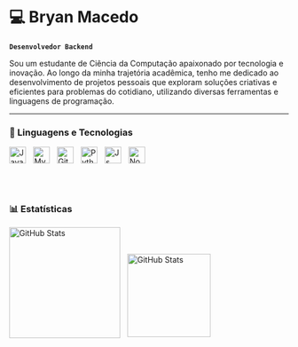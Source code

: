 # 💻 Bryan Macedo

**`Desenvolvedor Backend`**

Sou um estudante de Ciência da Computação apaixonado por tecnologia e inovação. Ao longo da minha trajetória acadêmica, tenho me dedicado ao desenvolvimento de projetos pessoais que exploram soluções criativas e eficientes para problemas do cotidiano, utilizando diversas ferramentas e linguagens de programação. 

---

### 🤖 Linguagens e Tecnologias

 <img 
 align="left" 
    alt="Java" 
    title="Java"
    width="30px" 
    style="padding-right: 10px;" 
 src="https://cdn.jsdelivr.net/gh/devicons/devicon@latest/icons/java/java-original.svg" />

  <img 
  align="left" 
    alt="MySQL" 
    title="MySQL"
    width="30px" 
    style="padding-right: 10px;"
   src="https://cdn.jsdelivr.net/gh/devicons/devicon@latest/icons/mysql/mysql-plain-wordmark.svg" />

  <img 
  align="left" 
    alt="Git" 
    title="Git"
    width="30px" 
    style="padding-right: 10px;"
  src="https://cdn.jsdelivr.net/gh/devicons/devicon@latest/icons/git/git-original-wordmark.svg" />


<img
align="left" 
    alt="Python" 
    title="Python"
    width="30px" 
    style="padding-right: 10px;"
 src="https://cdn.jsdelivr.net/gh/devicons/devicon@latest/icons/python/python-original-wordmark.svg" />


<img 
align="left" 
    alt="Js" 
    title="Js"
    width="30px" 
    style="padding-right: 10px;"
src="https://cdn.jsdelivr.net/gh/devicons/devicon@latest/icons/javascript/javascript-original.svg" />


<img 
align="center" 
    alt="Node" 
    title="Node"
    width="30px" 
    style="padding-right: 10px;"
src="https://cdn.jsdelivr.net/gh/devicons/devicon@latest/icons/nodejs/nodejs-original-wordmark.svg" />

<br/>
<br/>

### 📊 Estatísticas
<p>
  <img 
    align="left" 
    alt="GitHub Stats" 
    height="200" 
    style="padding-right: 10px;" 
    src="https://github-readme-stats.vercel.app/api?username=bryanmacedo&show_icons=true&theme=radical&include_all_commits=true&locale=pt-br" 
  />

  <br/>
<br/>

<img 
      align="left" 
      alt="GitHub Stats" 
      height="150" 
      src="https://github-readme-stats.vercel.app/api/top-langs/?username=bryanmacedo&theme=radical&layout=compact&custom_title=Tecnologias&langs_count=9" 
  />

</p>
